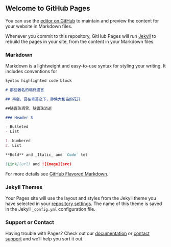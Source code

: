 ## Welcome to GitHub Pages

You can use the [editor on GitHub](https://github.com/777ggg/111-github.io/edit/master/index.md) to maintain and preview the content for your website in Markdown files.

Whenever you commit to this repository, GitHub Pages will run [Jekyll](https://jekyllrb.com/) to rebuild the pages in your site, from the content in your Markdown files.

### Markdown

Markdown is a lightweight and easy-to-use syntax for styling your writing. It includes conventions for

```markdown
Syntax highlighted code block

# 那些著名的临终遗言

## 再会，吾在青苔之下，静候大和岛的花开

##随露珠凋零，随露珠消逝

### Header 3

- Bulleted
- List

1. Numbered
2. List

**Bold** and _Italic_ and `Code` tet

[Link](url) and ![Image](src)
```

For more details see [GitHub Flavored Markdown](https://guides.github.com/features/mastering-markdown/).

### Jekyll Themes

Your Pages site will use the layout and styles from the Jekyll theme you have selected in your [repository settings](https://github.com/777ggg/111-github.io/settings). The name of this theme is saved in the Jekyll `_config.yml` configuration file.

### Support or Contact

Having trouble with Pages? Check out our [documentation](https://help.github.com/categories/github-pages-basics/) or [contact support](https://github.com/contact) and we’ll help you sort it out.
